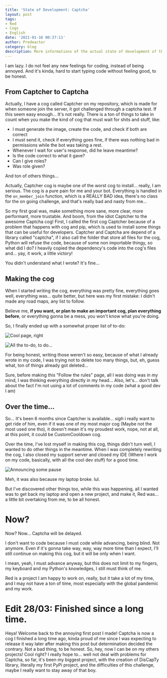 ```yaml
---
title: 'State of Development: Captcha'
layout: post
tags:
- Red
- Cogs
- English
date: '2021-01-16 00:37:11'
author: Predeactor
category: blog
description: More informations of the actual state of development of the Captcha cog.
---
```


I am lazy. I do not feel any new feelings for coding, instead of being annoyed. And it's kinda, hard to start typing code without feeling good, to be honest.
## From Captcher to Captcha
Actually, I have a cog called Captcher on my repository, which is made for when someone join the server, it got challenged through a captcha test.
If this seem easy enough... It's not really. There is a ton of things to take in count when you make the kind of cog that must wait for shits and stuff, like:

- I must generate the image, create the code, and check if both are correct
- I must send it, check if everything goes fine, if there was nothing bad in permissions while the bot was taking a rest.
- Whenever I wait for user's response, did he leave meantime?
- Is the code correct to what it gave?
- Can I give roles?
- Was role given?

And ton of others things...

Actually, Captcher cog is maybe one of the worst cog to install... really, I am serious. The cog is a pure pain for me and your bot.
Everything is handled in the `on_member_join` function, which is a REALLY BAD idea, there's no class for the on going challenge, and that's really bad and nasty from me...

So my first goal was, make something more sane, more clear, more performant, more trustable. And boom, from the idiot Captcher to the awesome Captcha cog!
First, I called the first cog Captcher because of a problem that happens with cog and pip, which is used to install some things that can be useful for developers. Captcher and Captcha are depend of a library called "captcha", if I also call the folder that store all files for the cog, Python will refuse the code, because of some non importable thingy, so what did I do? I heavily copied the dependency's code into the cog's files and... yay, it work, a little victory!

You didn't understand what I wrote? It's fine...

## Making the cog
When I started writing the cog, everything was pretty fine, everything goes well, everything was... quite better, but here was my first mistake: I didn't made any road maps, any list to follow.

Believe me, **if you want, or plan to make an important cog, plan everything before**, or everything gonna be a mess, you won't know what you're doing.

So, I finally ended up with a somewhat proper list of to-do:

![Cool page, right](https://predeactor.please-end.me/U0Qdqb.png)

![All the to-do, to do...](https://predeactor.please-end.me/8yigwc.png)

For being honest, writing those weren't so easy, because of what I already wrote in my code, I was trying not to delete too many things, but, eh, guess what, ton of things already got deleted...

Sure, before making this "Follow the rules" page, all I was doing was in my mind, I was thinking everything directly in my head... 
Also, let's... don't talk about the fact I'm not using a lot of comments in my code (what a good dev I am)
## Over the time...
So... It's been 6 months since Captcher is available... *sigh*
i really want to get ride of him, even if it was one of my most major cog (Maybe not the most used one tho), it doesn't mean it's my proudest work, nope, not at all, at this point, it could be CustomCooldown cog.

Over the time, I've lost myself in making this cog, things didn't turn well, I wanted to do other things in the meantime.
When I was completely rewriting the cog, I also closed my support server and closed my IDE (Where I work on my code, basically, with all the cool dev stuff) for a good time.

![Announcing some pause](https://predeactor.please-end.me/YakBaO.png)

Meh, it was also because my laptop broke. lul.

But I've discovered other things too, while this was happening, all I wanted was to get back my laptop and open a new project, and make it, Red was... a little bit overtaking from me, to be all honest.

# Now?
Now? Now... Captcha will be delayed.

I don't want to code because I must code while advancing, being blind. Not anymore.
Even if it's gonna take way, way, way more time than I expect, I'll still continue on making this cog, but it will be only when I want.

I mean, yeah, I must advance anyway, but this does not limit to my fingers, my keyboard and my Python's knowledges, I still must think of me.

Red is a project I am happy to work on, really, but it take a lot of my time, and I may not have a ton of time, most especially with the global pandemic and my work.

# Edit 28/03: Finished since a long time.
Heya! Welcome back to the annoying first post I made!
Captcha is now a cog I finished a long time ago, kinda proud of me since I was expecting to release it way later after making this post but determination decided the contrary. Not a bad thing, to be honest.
So, hey, now I can be on my others projects! Cool right? I really hope to... well not deal with problems for Captcha, so far, it's been my biggest project, with the creation of DisCapTy library, literally my first PyPi project, and the difficulties of this challenge, maybe I really want to stay away of that boy.
